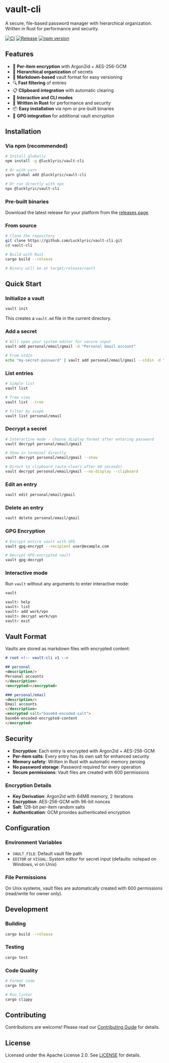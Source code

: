 # vault-cli

A secure, file-based password manager with hierarchical organization. Written in Rust for performance and security.

[![CI](https://github.com/Lucklyric/vault-cli/actions/workflows/ci.yml/badge.svg)](https://github.com/Lucklyric/vault-cli/actions/workflows/ci.yml)
[![Release](https://github.com/Lucklyric/vault-cli/actions/workflows/release.yml/badge.svg)](https://github.com/Lucklyric/vault-cli/actions/workflows/release.yml)
[![npm version](https://badge.fury.io/js/@lucklyric%2Fvault-cli.svg)](https://www.npmjs.com/package/@lucklyric/vault-cli)

## Features

- 🔐 **Per-item encryption** with Argon2id + AES-256-GCM
- 📁 **Hierarchical organization** of secrets
- 📝 **Markdown-based** vault format for easy versioning
- 🔍 **Fast filtering** of entries
- 📋 **Clipboard integration** with automatic clearing
- 🚀 **Interactive and CLI modes**
- 🦀 **Written in Rust** for performance and security
- 📦 **Easy installation** via npm or pre-built binaries
- 🔑 **GPG integration** for additional vault encryption

## Installation

### Via npm (recommended)

```bash
# Install globally
npm install -g @lucklyric/vault-cli

# Or with yarn
yarn global add @lucklyric/vault-cli

# Or run directly with npx
npx @lucklyric/vault-cli
```

### Pre-built binaries

Download the latest release for your platform from the [releases page](https://github.com/Lucklyric/vault-cli/releases).

### From source

```bash
# Clone the repository
git clone https://github.com/Lucklyric/vault-cli.git
cd vault-cli

# Build with Rust
cargo build --release

# Binary will be at target/release/vault
```

## Quick Start

### Initialize a vault

```bash
vault init
```

This creates a `vault.md` file in the current directory.

### Add a secret

```bash
# Will open your system editor for secure input
vault add personal/email/gmail -d "Personal Gmail account"

# From stdin
echo "my-secret-password" | vault add personal/email/gmail --stdin -d "Personal Gmail"
```

### List entries

```bash
# Simple list
vault list

# Tree view
vault list --tree

# Filter by scope
vault list personal/email
```

### Decrypt a secret

```bash
# Interactive mode - choose display format after entering password
vault decrypt personal/email/gmail

# Show in terminal directly
vault decrypt personal/email/gmail --show

# Direct to clipboard (auto-clears after 60 seconds)
vault decrypt personal/email/gmail --no-display --clipboard
```

### Edit an entry

```bash
vault edit personal/email/gmail
```

### Delete an entry

```bash
vault delete personal/email/gmail
```

### GPG Encryption

```bash
# Encrypt entire vault with GPG
vault gpg-encrypt --recipient user@example.com

# Decrypt GPG-encrypted vault
vault gpg-decrypt
```

### Interactive mode

Run `vault` without any arguments to enter interactive mode:

```bash
vault

vault> help
vault> list
vault> add work/vpn
vault> decrypt work/vpn
vault> exit
```

## Vault Format

Vaults are stored as markdown files with encrypted content:

```markdown
# root <!-- vault-cli v1 -->

## personal
<description/>
Personal accounts
</description>
<encrypted></encrypted>

### personal/email
<description/>
Email accounts
</description>
<encrypted salt="base64-encoded-salt">
base64-encoded-encrypted-content
</encrypted>
```

## Security

- **Encryption**: Each entry is encrypted with Argon2id + AES-256-GCM
- **Per-item salts**: Every entry has its own salt for enhanced security
- **Memory safety**: Written in Rust with automatic memory zeroing
- **No password storage**: Password required for every operation
- **Secure permissions**: Vault files are created with 600 permissions

### Encryption Details

- **Key Derivation**: Argon2id with 64MB memory, 2 iterations
- **Encryption**: AES-256-GCM with 96-bit nonces
- **Salt**: 128-bit per-item random salts
- **Authentication**: GCM provides authenticated encryption

## Configuration

### Environment Variables

- `VAULT_FILE`: Default vault file path
- `EDITOR` or `VISUAL`: System editor for secret input (defaults: notepad on Windows, vi on Unix)

### File Permissions

On Unix systems, vault files are automatically created with 600 permissions (read/write for owner only).

## Development

### Building

```bash
cargo build --release
```

### Testing

```bash
cargo test
```

### Code Quality

```bash
# Format code
cargo fmt

# Run linter
cargo clippy
```

## Contributing

Contributions are welcome! Please read our [Contributing Guide](CONTRIBUTING.md) for details.

## License

Licensed under the Apache License 2.0. See [LICENSE](LICENSE) for details.
